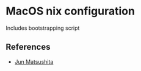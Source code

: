 # MacOS nix configuration

Includes bootstrapping script

## References

- [Jun Matsushita](https://gist.github.com/jmatsushita/5c50ef14b4b96cb24ae5268dab613050)
